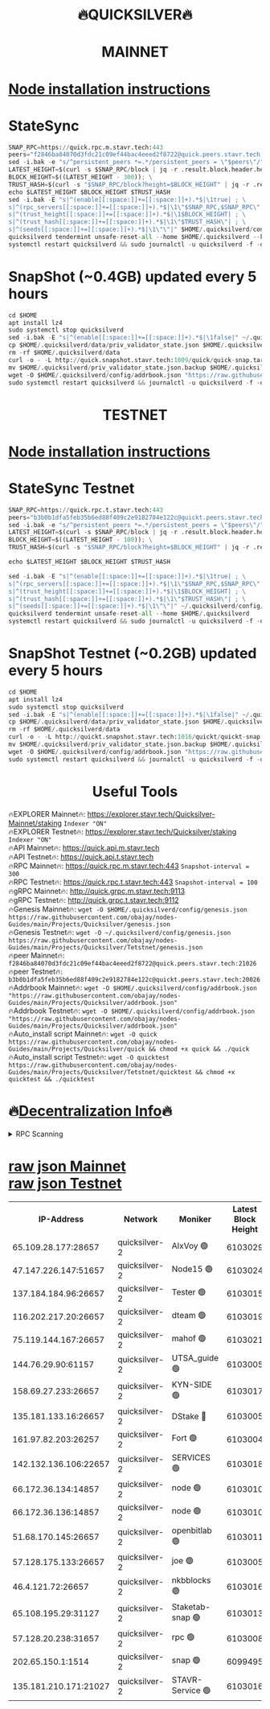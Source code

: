 <h1 align="center"> 🔥QUICKSILVER🔥</h1>

<h1 align="center"> MAINNET</h1>

[Node installation instructions](https://github.com/obajay/nodes-Guides/tree/main/Projects/Quicksilver)
=

# StateSync
```python
SNAP_RPC=https://quick.rpc.m.stavr.tech:443
peers="f2846ba84070d3fdc21c09ef44bac4eeed2f8722@quick.peers.stavr.tech:21026"
sed -i.bak -e "s/^persistent_peers *=.*/persistent_peers = \"$peers\"/" $HOME/.quicksilverd/config/config.toml
LATEST_HEIGHT=$(curl -s $SNAP_RPC/block | jq -r .result.block.header.height); \
BLOCK_HEIGHT=$((LATEST_HEIGHT - 300)); \
TRUST_HASH=$(curl -s "$SNAP_RPC/block?height=$BLOCK_HEIGHT" | jq -r .result.block_id.hash)
echo $LATEST_HEIGHT $BLOCK_HEIGHT $TRUST_HASH
sed -i.bak -E "s|^(enable[[:space:]]+=[[:space:]]+).*$|\1true| ; \
s|^(rpc_servers[[:space:]]+=[[:space:]]+).*$|\1\"$SNAP_RPC,$SNAP_RPC\"| ; \
s|^(trust_height[[:space:]]+=[[:space:]]+).*$|\1$BLOCK_HEIGHT| ; \
s|^(trust_hash[[:space:]]+=[[:space:]]+).*$|\1\"$TRUST_HASH\"| ; \
s|^(seeds[[:space:]]+=[[:space:]]+).*$|\1\"\"|" $HOME/.quicksilverd/config/config.toml
quicksilverd tendermint unsafe-reset-all --home $HOME/.quicksilverd --keep-addr-book
systemctl restart quicksilverd && sudo journalctl -u quicksilverd -f -o cat
```

# SnapShot (~0.4GB) updated every 5 hours
```python
cd $HOME
apt install lz4
sudo systemctl stop quicksilverd
sed -i.bak -E "s|^(enable[[:space:]]+=[[:space:]]+).*$|\1false|" ~/.quicksilverd/config/config.toml
cp $HOME/.quicksilverd/data/priv_validator_state.json $HOME/.quicksilverd/priv_validator_state.json.backup
rm -rf $HOME/.quicksilverd/data
curl -o - -L http://quick.snapshot.stavr.tech:1009/quick/quick-snap.tar.lz4 | lz4 -c -d - | tar -x -C $HOME/.quicksilverd --strip-components 2
mv $HOME/.quicksilverd/priv_validator_state.json.backup $HOME/.quicksilverd/data/priv_validator_state.json
wget -O $HOME/.quicksilverd/config/addrbook.json "https://raw.githubusercontent.com/obajay/nodes-Guides/main/Projects/Quicksilver/addrbook.json"
sudo systemctl restart quicksilverd && journalctl -u quicksilverd -f -o cat
```

<h1 align="center"> TESTNET</h1>

[Node installation instructions](https://github.com/obajay/nodes-Guides/tree/main/Projects/Quicksilver/Tetstnet)
=

# StateSync Testnet
```python
SNAP_RPC=https://quick.rpc.t.stavr.tech:443
peers="b3b0b1dfa5feb35b6ed88f409c2e9182784e122c@quickt.peers.stavr.tech:20026"
sed -i.bak -e "s/^persistent_peers *=.*/persistent_peers = \"$peers\"/" $HOME/.quicksilverd/config/config.toml
LATEST_HEIGHT=$(curl -s $SNAP_RPC/block | jq -r .result.block.header.height); \
BLOCK_HEIGHT=$((LATEST_HEIGHT - 100)); \
TRUST_HASH=$(curl -s "$SNAP_RPC/block?height=$BLOCK_HEIGHT" | jq -r .result.block_id.hash)

echo $LATEST_HEIGHT $BLOCK_HEIGHT $TRUST_HASH

sed -i.bak -E "s|^(enable[[:space:]]+=[[:space:]]+).*$|\1true| ; \
s|^(rpc_servers[[:space:]]+=[[:space:]]+).*$|\1\"$SNAP_RPC,$SNAP_RPC\"| ; \
s|^(trust_height[[:space:]]+=[[:space:]]+).*$|\1$BLOCK_HEIGHT| ; \
s|^(trust_hash[[:space:]]+=[[:space:]]+).*$|\1\"$TRUST_HASH\"| ; \
s|^(seeds[[:space:]]+=[[:space:]]+).*$|\1\"\"|" ~/.quicksilverd/config/config.toml
quicksilverd tendermint unsafe-reset-all --home $HOME/.quicksilverd
systemctl restart quicksilverd && sudo journalctl -u quicksilverd -f -o cat

```

# SnapShot Testnet (~0.2GB) updated every 5 hours
```python
cd $HOME
apt install lz4
sudo systemctl stop quicksilverd
sed -i.bak -E "s|^(enable[[:space:]]+=[[:space:]]+).*$|\1false|" ~/.quicksilverd/config/config.toml
cp $HOME/.quicksilverd/data/priv_validator_state.json $HOME/.quicksilverd/priv_validator_state.json.backup
rm -rf $HOME/.quicksilverd/data
curl -o - -L http://quickt.snapshot.stavr.tech:1016/quickt/quickt-snap.tar.lz4 | lz4 -c -d - | tar -x -C $HOME/.quicksilverd --strip-components 2
mv $HOME/.quicksilverd/priv_validator_state.json.backup $HOME/.quicksilverd/data/priv_validator_state.json
wget -O $HOME/.quicksilverd/config/addrbook.json "https://raw.githubusercontent.com/obajay/nodes-Guides/main/Projects/Quicksilver/Tetstnet/addrbook.json"
sudo systemctl restart quicksilverd && journalctl -u quicksilverd -f -o cat
```
 <h1 align="center"> Useful Tools</h1>

🔥EXPLORER Mainnet🔥:        https://explorer.stavr.tech/Quicksilver-Mainnet/staking    `Indexer "ON"` \
🔥EXPLORER Testnet🔥:        https://explorer.stavr.tech/Quicksilver/staking	        `Indexer "ON"` \
🔥API Mainnet🔥: 			 https://quick.api.m.stavr.tech \
🔥API Testnet🔥: 			 https://quick.api.t.stavr.tech \
🔥RPC Mainnet🔥:             https://quick.rpc.m.stavr.tech:443              `Snapshot-interval = 300` \
🔥RPC Testnet🔥:             https://quick.rpc.t.stavr.tech:443              `Snapshot-interval = 100` \
🔥gRPC Mainnet🔥:                    http://quick.grpc.m.stavr.tech:9113 \
🔥gRPC Testnet🔥:                    http://quick.grpc.t.stavr.tech:9112 \
🔥Genesis Mainnet🔥: `wget -O $HOME/.quicksilverd/config/genesis.json https://raw.githubusercontent.com/obajay/nodes-Guides/main/Projects/Quicksilver/genesis.json` \
🔥Genesis Testnet🔥: `wget -O ~/.quicksilverd/config/genesis.json https://raw.githubusercontent.com/obajay/nodes-Guides/main/Projects/Quicksilver/Tetstnet/genesis.json` \
🔥peer Mainnet🔥:					 `f2846ba84070d3fdc21c09ef44bac4eeed2f8722@quick.peers.stavr.tech:21026` \
🔥peer Testnet🔥:					 `b3b0b1dfa5feb35b6ed88f409c2e9182784e122c@quickt.peers.stavr.tech:20026` \
🔥Addrbook Mainnet🔥:    ```wget -O $HOME/.quicksilverd/config/addrbook.json "https://raw.githubusercontent.com/obajay/nodes-Guides/main/Projects/Quicksilver/addrbook.json"``` \
🔥Addrbook Testnet🔥:    ```wget -O $HOME/.quicksilverd/config/addrbook.json "https://raw.githubusercontent.com/obajay/nodes-Guides/main/Projects/Quicksilver/addrbook.json"``` \
🔥Auto_install script Mainnet🔥: ```wget -O quick https://raw.githubusercontent.com/obajay/nodes-Guides/main/Projects/Quicksilver/quick && chmod +x quick && ./quick``` \
🔥Auto_install script Testnet🔥: ```wget -O quicktest https://raw.githubusercontent.com/obajay/nodes-Guides/main/Projects/Quicksilver/Tetstnet/quicktest && chmod +x quicktest && ./quicktest```

🔥[Decentralization Info](https://github.com/obajay/StateSync-snapshots/tree/main/Projects/Quicksilver/Decentralization)🔥
=

<details>
<summary>RPC Scanning</summary>

<h2 align="center"> We scan nodes in real time every 4 hours. And we provide the final result of RPC endpoints.
We cannot influence the operation of these nodes in any way. </h2>


```python
If Voting Power is higher than 0 --> then the Node is a validator of the network and may be subject to attack and be a potential threat to the chain.
```
```python
We marked such validators with a red symbol
```

</details>

[raw json Mainnet](https://rpc-check.quickm.stavr.tech/quickm/rpc-quickm-result.json) \
[raw json Testnet](https://github.com/obajay/StateSync-snapshots/tree/main/Projects/Quicksilver/Rpc-Check-Testnet)
=


<table><tr><th>IP-Address</th><th>Network</th><th>Moniker</th><th>Latest Block Height</th><th>Earliest Block Height</th><th>Catching Up</th><th>Tx Index</th><th>Voting Power</th><th>Scan Time</th></tr><tr><td>65.109.28.177:28657</td><td>quicksilver-2</td><td>AlxVoy 🟢</td><td>6103029</td><td>3562001</td><td>False</td><td>off</td><td>0</td><td>2024-02-23T19:01:39.928428936UTC</td></tr><tr><td>47.147.226.147:51657</td><td>quicksilver-2</td><td>Node15 🟢</td><td>6103024</td><td>5151648</td><td>False</td><td>off</td><td>0</td><td>2024-02-23T19:01:06.527488892UTC</td></tr><tr><td>137.184.184.96:26657</td><td>quicksilver-2</td><td>Tester 🟢</td><td>6103015</td><td>5550692</td><td>False</td><td>off</td><td>0</td><td>2024-02-23T19:00:11.177021870UTC</td></tr><tr><td>116.202.217.20:26657</td><td>quicksilver-2</td><td>dteam 🟢</td><td>6103019</td><td>5581001</td><td>False</td><td>on</td><td>0</td><td>2024-02-23T19:00:39.901340955UTC</td></tr><tr><td>75.119.144.167:26657</td><td>quicksilver-2</td><td>mahof 🟢</td><td>6103021</td><td>5654794</td><td>False</td><td>on</td><td>0</td><td>2024-02-23T19:00:48.696968398UTC</td></tr><tr><td>144.76.29.90:61157</td><td>quicksilver-2</td><td>UTSA_guide 🟢</td><td>6103005</td><td>5743301</td><td>False</td><td>on</td><td>0</td><td>2024-02-23T18:59:14.443721370UTC</td></tr><tr><td>158.69.27.233:26657</td><td>quicksilver-2</td><td>KYN-SIDE 🟢</td><td>6103017</td><td>5799001</td><td>False</td><td>on</td><td>0</td><td>2024-02-23T19:00:24.587730383UTC</td></tr><tr><td>135.181.133.16:26657</td><td>quicksilver-2</td><td>DStake 🔴</td><td>6103005</td><td>5807001</td><td>False</td><td>on</td><td>154670</td><td>2024-02-23T18:59:13.752079766UTC</td></tr><tr><td>161.97.82.203:26257</td><td>quicksilver-2</td><td>Fort 🟢</td><td>6103004</td><td>5863421</td><td>False</td><td>on</td><td>0</td><td>2024-02-23T18:59:09.161623589UTC</td></tr><tr><td>142.132.136.106:22657</td><td>quicksilver-2</td><td>SERVICES 🟢</td><td>6103018</td><td>5920001</td><td>False</td><td>on</td><td>0</td><td>2024-02-23T19:00:29.390758877UTC</td></tr><tr><td>66.172.36.134:14857</td><td>quicksilver-2</td><td>node 🟢</td><td>6103010</td><td>5950756</td><td>False</td><td>on</td><td>0</td><td>2024-02-23T18:59:41.800885629UTC</td></tr><tr><td>66.172.36.136:14857</td><td>quicksilver-2</td><td>node 🟢</td><td>6103010</td><td>5950756</td><td>False</td><td>on</td><td>0</td><td>2024-02-23T18:59:44.737499904UTC</td></tr><tr><td>51.68.170.145:26657</td><td>quicksilver-2</td><td>openbitlab 🟢</td><td>6103011</td><td>5981220</td><td>False</td><td>on</td><td>0</td><td>2024-02-23T18:59:51.304286071UTC</td></tr><tr><td>57.128.175.133:26657</td><td>quicksilver-2</td><td>joe 🟢</td><td>6103005</td><td>6039778</td><td>False</td><td>on</td><td>0</td><td>2024-02-23T18:59:16.925641128UTC</td></tr><tr><td>46.4.121.72:26657</td><td>quicksilver-2</td><td>nkbblocks 🟢</td><td>6103016</td><td>6056301</td><td>False</td><td>on</td><td>0</td><td>2024-02-23T19:00:17.771152696UTC</td></tr><tr><td>65.108.195.29:31127</td><td>quicksilver-2</td><td>Staketab-snap 🟢</td><td>6103013</td><td>6075001</td><td>False</td><td>off</td><td>0</td><td>2024-02-23T19:00:04.025119439UTC</td></tr><tr><td>57.128.20.238:31657</td><td>quicksilver-2</td><td>rpc 🟢</td><td>6103008</td><td>6092624</td><td>False</td><td>on</td><td>0</td><td>2024-02-23T18:59:34.288436616UTC</td></tr><tr><td>202.65.150.1:1514</td><td>quicksilver-2</td><td>snap 🟢</td><td>6099495</td><td>6098667</td><td>False</td><td>on</td><td>0</td><td>2024-02-23T19:01:44.994913532UTC</td></tr><tr><td>135.181.210.171:21027</td><td>quicksilver-2</td><td>STAVR-Service 🟢</td><td>6103016</td><td>6101001</td><td>False</td><td>on</td><td>0</td><td>2024-02-23T19:00:24.946897262UTC</td></tr></table>
